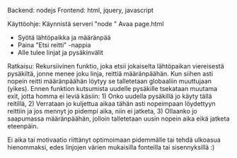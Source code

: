 Backend: nodejs
Frontend: html, jquery, javascript

Käyttöohje:
Käynnistä serveri "node <polku main.js tiedostoon>"
Avaa page.html
  - Syötä lähtöpaikka ja määränpää
  - Paina "Etsi reitti" -nappia
  - Alle tulee linjat ja pysäkinvälit

Ratkaisu:
Rekursiivinen funktio, joka etsii jokaiselta lähtöpaikan viereisestä pysäkiltä, jonne menee joku linja, reittiä määränpäähän. Kun siihen asti nopein reitti määränpäähän löytyy se talletetaan globaaliin muuttujaan (yikes). Ennen funktion kutsumista uudelle pysäkille tsekataan muutama exit, jotta homma ei leviä käsiin: 1) Onko uudella pysäkillä jo käyty tällä reitillä, 2) Verrataan jo kuljettua aikaa tähän asti nopeimpaan löydettyyn reittiin ja jos mennyt jo pidempi aika, niin ei jatketa, 3) Ollaanko jo saapumassa määränpäähän, jolloin talletetaan uusin nopein aika eikä jatketa eteenpäin.

Ei aika tai motivaatio riittänyt optimoimaan pidemmälle tai tehdä ulkoasua hienommaksi, edes linjojen värien mukaisilla fonteilla tai sisennyksillä :)

